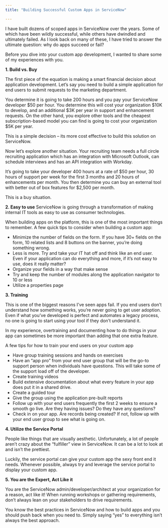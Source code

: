 ```yaml
---
title: "Building Successful Custom Apps in ServiceNow"

---
```


I have built dozens of scoped apps in ServiceNow over the years.  Some of which have been wildly successful, while others have dwindled and ultimately failed.  As I look back on many of these, I have tried to answer the ultimate question: why do apps succeed or fail?

Before you dive into your custom app development, I wanted to share some of my experiences with you.

**1. Build vs. Buy**

The first piece of the equation is making a smart financial decision about application development.  Let’s say you need to build a simple application for end users to submit requests to the marketing department.

You determine it is going to take 200 hours and you pay your ServiceNow developer $50 per hour.  You determine this will cost your organization $10K to develop, and an additional $3K per year in support and enhancement requests.  On the other hand, you explore other tools and the cheapest subscription-based model you can find is going to cost your organization $5K per year. 

This is a simple decision – its more cost effective to build this solution on ServiceNow.

Now let’s explore another situation.  Your recruiting team needs a full circle recruiting application which has an integration with Microsoft Outlook, can schedule interviews and has an API integration with Workday.

It’s going to take your developer 400 hours at a rate of $50 per hour, 30 hours of support per week for the first 3 months and 20 hours of enhancements per month.  You then determine you can buy an external tool with better out of box features for $2,500 per month.

This is a buy situation.

**2. Easy to use**
ServiceNow is going through a transformation of making internal IT tools as easy to use as consumer technologies.  

When building apps on the platform, this is one of the most important things to remember.  A few quick tips to consider when building a custom app:

-	Minimize the number of fields on the form. If you have 30+ fields on the form, 10 related lists and 8 buttons on the banner, you’re doing something wrong.
-	Less is more.  Try and take your IT hat off and think like an end user.  Even if your application can do everything and more, if it’s not easy to use, does it really matter?
-	Organize your fields in a way that make sense
-	Try and keep the number of modules along the application navigator to 10 or less
-	Utilize a properties page

**3. Training**

This is one of the biggest reasons I’ve seen apps fail.  If you end users don’t understand how something works, you’re never going to get user adoption.  Even if what you’ve developed is perfect and automates a legacy process, no one is going to start using your tool if they don’t understand it.

In my experience, overtraining and documenting how to do things in your app can sometimes be more important than adding that one extra feature.

A few tips for how to train your end users on your custom app
-	Have group training sessions and hands on exercises
-	Have an “app pro” from your end user group that will be the go-to support person when individuals have questions.  This will take some of the support load off of the developer.
-	Create training videos
-	Build extensive documentation about what every feature in your app does put it in a shared drive.
-	Create a guided tour
-	Give the group using the application pre-built reports
-	Follow up with your end users frequently the first 2 weeks to ensure a smooth go live.  Are they having issues? Do they have any questions?
-	Check in on your app.  Are records being created? If not, follow up with your end user group to see what is going on. 

**4. Utilize the Service Portal**

People like things that are visually aesthetic.  Unfortunately, a lot of people aren’t crazy about the “fulfiller” view in ServiceNow.  It can be a lot to look at and isn’t the prettiest.

Luckily, the service portal can give your custom app the sexy front end it needs.  Whenever possible, always try and leverage the service portal to display your custom app.  

**5. You are the Expert, Act Like it**

You are the ServiceNow admin/developer/architect at your organization for a reason, act like it!  When running workshops or gathering requirements, don’t always lean on your stakeholders to drive requirements.

You know the best practices in ServiceNow and how to build apps and you should push back when you need to.  Simply saying “yes” to everything isn’t always the best approach.  
